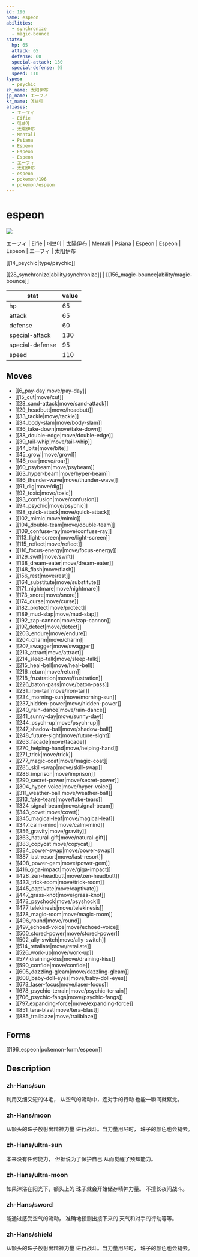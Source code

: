 ```yaml
---
id: 196
name: espeon
abilities:
  - synchronize
  - magic-bounce
stats:
  hp: 65
  attack: 65
  defense: 60
  special-attack: 130
  special-defense: 95
  speed: 110
types:
  - psychic
zh_name: 太阳伊布
jp_name: エーフィ
kr_name: 에브이
aliases:
  - エーフィ
  - Eifie
  - 에브이
  - 太陽伊布
  - Mentali
  - Psiana
  - Espeon
  - Espeon
  - Espeon
  - エーフィ
  - 太阳伊布
  - espeon
  - pokemon/196
  - pokemon/espeon
---
```

# espeon

![](https://raw.githubusercontent.com/PokeAPI/sprites/master/sprites/pokemon/196.png)

エーフィ | Eifie | 에브이 | 太陽伊布 | Mentali | Psiana | Espeon | Espeon | Espeon | エーフィ | 太阳伊布

[[14_psychic|type/psychic]]

[[28_synchronize|ability/synchronize]] | [[156_magic-bounce|ability/magic-bounce]]

|stat|value|
|---|---|
|hp|65|
|attack|65|
|defense|60|
|special-attack|130|
|special-defense|95|
|speed|110|


## Moves

- [[6_pay-day|move/pay-day]]
- [[15_cut|move/cut]]
- [[28_sand-attack|move/sand-attack]]
- [[29_headbutt|move/headbutt]]
- [[33_tackle|move/tackle]]
- [[34_body-slam|move/body-slam]]
- [[36_take-down|move/take-down]]
- [[38_double-edge|move/double-edge]]
- [[39_tail-whip|move/tail-whip]]
- [[44_bite|move/bite]]
- [[45_growl|move/growl]]
- [[46_roar|move/roar]]
- [[60_psybeam|move/psybeam]]
- [[63_hyper-beam|move/hyper-beam]]
- [[86_thunder-wave|move/thunder-wave]]
- [[91_dig|move/dig]]
- [[92_toxic|move/toxic]]
- [[93_confusion|move/confusion]]
- [[94_psychic|move/psychic]]
- [[98_quick-attack|move/quick-attack]]
- [[102_mimic|move/mimic]]
- [[104_double-team|move/double-team]]
- [[109_confuse-ray|move/confuse-ray]]
- [[113_light-screen|move/light-screen]]
- [[115_reflect|move/reflect]]
- [[116_focus-energy|move/focus-energy]]
- [[129_swift|move/swift]]
- [[138_dream-eater|move/dream-eater]]
- [[148_flash|move/flash]]
- [[156_rest|move/rest]]
- [[164_substitute|move/substitute]]
- [[171_nightmare|move/nightmare]]
- [[173_snore|move/snore]]
- [[174_curse|move/curse]]
- [[182_protect|move/protect]]
- [[189_mud-slap|move/mud-slap]]
- [[192_zap-cannon|move/zap-cannon]]
- [[197_detect|move/detect]]
- [[203_endure|move/endure]]
- [[204_charm|move/charm]]
- [[207_swagger|move/swagger]]
- [[213_attract|move/attract]]
- [[214_sleep-talk|move/sleep-talk]]
- [[215_heal-bell|move/heal-bell]]
- [[216_return|move/return]]
- [[218_frustration|move/frustration]]
- [[226_baton-pass|move/baton-pass]]
- [[231_iron-tail|move/iron-tail]]
- [[234_morning-sun|move/morning-sun]]
- [[237_hidden-power|move/hidden-power]]
- [[240_rain-dance|move/rain-dance]]
- [[241_sunny-day|move/sunny-day]]
- [[244_psych-up|move/psych-up]]
- [[247_shadow-ball|move/shadow-ball]]
- [[248_future-sight|move/future-sight]]
- [[263_facade|move/facade]]
- [[270_helping-hand|move/helping-hand]]
- [[271_trick|move/trick]]
- [[277_magic-coat|move/magic-coat]]
- [[285_skill-swap|move/skill-swap]]
- [[286_imprison|move/imprison]]
- [[290_secret-power|move/secret-power]]
- [[304_hyper-voice|move/hyper-voice]]
- [[311_weather-ball|move/weather-ball]]
- [[313_fake-tears|move/fake-tears]]
- [[324_signal-beam|move/signal-beam]]
- [[343_covet|move/covet]]
- [[345_magical-leaf|move/magical-leaf]]
- [[347_calm-mind|move/calm-mind]]
- [[356_gravity|move/gravity]]
- [[363_natural-gift|move/natural-gift]]
- [[383_copycat|move/copycat]]
- [[384_power-swap|move/power-swap]]
- [[387_last-resort|move/last-resort]]
- [[408_power-gem|move/power-gem]]
- [[416_giga-impact|move/giga-impact]]
- [[428_zen-headbutt|move/zen-headbutt]]
- [[433_trick-room|move/trick-room]]
- [[445_captivate|move/captivate]]
- [[447_grass-knot|move/grass-knot]]
- [[473_psyshock|move/psyshock]]
- [[477_telekinesis|move/telekinesis]]
- [[478_magic-room|move/magic-room]]
- [[496_round|move/round]]
- [[497_echoed-voice|move/echoed-voice]]
- [[500_stored-power|move/stored-power]]
- [[502_ally-switch|move/ally-switch]]
- [[514_retaliate|move/retaliate]]
- [[526_work-up|move/work-up]]
- [[577_draining-kiss|move/draining-kiss]]
- [[590_confide|move/confide]]
- [[605_dazzling-gleam|move/dazzling-gleam]]
- [[608_baby-doll-eyes|move/baby-doll-eyes]]
- [[673_laser-focus|move/laser-focus]]
- [[678_psychic-terrain|move/psychic-terrain]]
- [[706_psychic-fangs|move/psychic-fangs]]
- [[797_expanding-force|move/expanding-force]]
- [[851_tera-blast|move/tera-blast]]
- [[885_trailblaze|move/trailblaze]]

## Forms



[[196_espeon|pokemon-form/espeon]]

## Description

### zh-Hans/sun

利用又细又短的体毛，
从空气的流动中，连对手的行动
也能一瞬间就察觉。

### zh-Hans/moon

从额头的珠子放射出精神力量
进行战斗。当力量用尽时，
珠子的颜色也会褪去。

### zh-Hans/ultra-sun

本来没有任何能力，
但据说为了保护自己
从而觉醒了预知能力。

### zh-Hans/ultra-moon

如果沐浴在阳光下，额头上的
珠子就会开始储存精神力量。
不擅长夜间战斗。

### zh-Hans/sword

能通过感受空气的流动，
准确地预测出接下来的
天气和对手的行动等等。

### zh-Hans/shield

从额头的珠子放射出精神力量
进行战斗。当力量用尽时，
珠子的颜色也会褪去。

